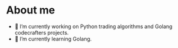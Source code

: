# About me

- 🔭 I’m currently working on Python trading algorithms and Golang codecrafters projects.
- 🌱 I’m currently learning Golang.
<!--
- 👯 I’m looking to collaborate on ...
- 🤔 I’m looking for help with ...
- 💬 Ask me about ...
- 📫 How to reach me: ...
- 😄 Pronouns: ...
- ⚡ Fun fact: ...
-->
